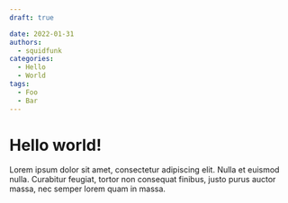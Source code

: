 ```yaml
---
draft: true

date: 2022-01-31
authors:
  - squidfunk
categories:
  - Hello
  - World
tags:
  - Foo
  - Bar
---
```


# Hello world!

Lorem ipsum dolor sit amet, consectetur adipiscing elit. Nulla et euismod
nulla. Curabitur feugiat, tortor non consequat finibus, justo purus auctor
massa, nec semper lorem quam in massa.

<!-- more -->

